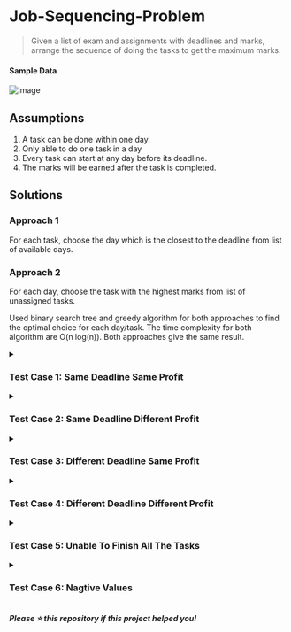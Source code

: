 # Job-Sequencing-Problem
> Given a list of exam and assignments with deadlines and marks, arrange the sequence of doing the tasks to get the maximum marks.

#### Sample Data
![image](https://user-images.githubusercontent.com/65067887/215103203-053c831e-cff1-47cd-8021-95403677a4e5.png)

## Assumptions
1. A task can be done within one day.
2. Only able to do one task in a day
3. Every task can start at any day before its deadline.
4. The marks will be earned after the task is completed.

## Solutions
### Approach 1
For each task, choose the day which is the closest to the deadline from list of available days. <br/>

### Approach 2
For each day, choose the task with the highest marks from list of unassigned tasks.

Used binary search tree and greedy algorithm for both approaches to find the optimal choice for each day/task. The time complexity for both algorithm are O(n log(n)). Both approaches give the same result.

<details>
<summary><h3>Test Case 1: Same Deadline Same Profit</h3></summary>

![image](https://user-images.githubusercontent.com/65067887/215104020-d2ba4049-7968-4c45-a58a-9ce63acb0254.png)
</details>

<details>
<summary><h3>Test Case 2: Same Deadline Different Profit</h3></summary>

![image](https://user-images.githubusercontent.com/65067887/215104074-096a2659-53f1-47d8-b4c0-fb8630e73de2.png)
</details>

<details>
<summary><h3>Test Case 3: Different Deadline Same Profit</h3></summary>

![image](https://user-images.githubusercontent.com/65067887/215104176-7ea8b9dd-e290-498d-bb82-3bb1c15b924a.png)
</details>

<details>
<summary><h3>Test Case 4: Different Deadline Different Profit</h3></summary>

![image](https://user-images.githubusercontent.com/65067887/215104239-e604de38-99c4-4661-9c47-e482b7d9dc7c.png)
</details>

<details>
<summary><h3>Test Case 5: Unable To Finish All The Tasks</h3></summary>

![image](https://user-images.githubusercontent.com/65067887/215104313-60a4462a-ad36-4238-b678-ecb865df3309.png)
</details>

<details>
<summary><h3>Test Case 6: Nagtive Values</h3></summary>

![image](https://user-images.githubusercontent.com/65067887/215104379-34a8ef41-0a16-4030-9083-cec20fb48f48.png)
</details>

##### Please ⭐️ this repository if this project helped you!
